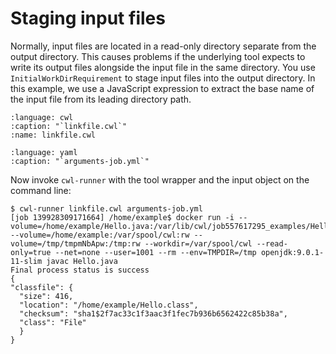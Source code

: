 # Staging input files

Normally, input files are located in a read-only directory separate from
the output directory.  This causes problems if the underlying tool expects to
write its output files alongside the input file in the same directory.  You use `InitialWorkDirRequirement` to stage input files into the output directory.
In this example, we use a JavaScript expression to extract the base name of the
input file from its leading directory path.

```{literalinclude} /_includes/cwl/15-staging/linkfile.cwl
:language: cwl
:caption: "`linkfile.cwl`"
:name: linkfile.cwl
```

```{literalinclude} /_includes/cwl/15-staging/arguments-job.yml
:language: yaml
:caption: "`arguments-job.yml`"
```

Now invoke `cwl-runner` with the tool wrapper and the input object on the
command line:

```{code-block} console
$ cwl-runner linkfile.cwl arguments-job.yml
[job 139928309171664] /home/example$ docker run -i --volume=/home/example/Hello.java:/var/lib/cwl/job557617295_examples/Hello.java:ro --volume=/home/example:/var/spool/cwl:rw --volume=/tmp/tmpmNbApw:/tmp:rw --workdir=/var/spool/cwl --read-only=true --net=none --user=1001 --rm --env=TMPDIR=/tmp openjdk:9.0.1-11-slim javac Hello.java
Final process status is success
{
"classfile": {
  "size": 416,
  "location": "/home/example/Hello.class",
  "checksum": "sha1$2f7ac33c1f3aac3f1fec7b936b6562422c85b38a",
  "class": "File"
  }
}
```
